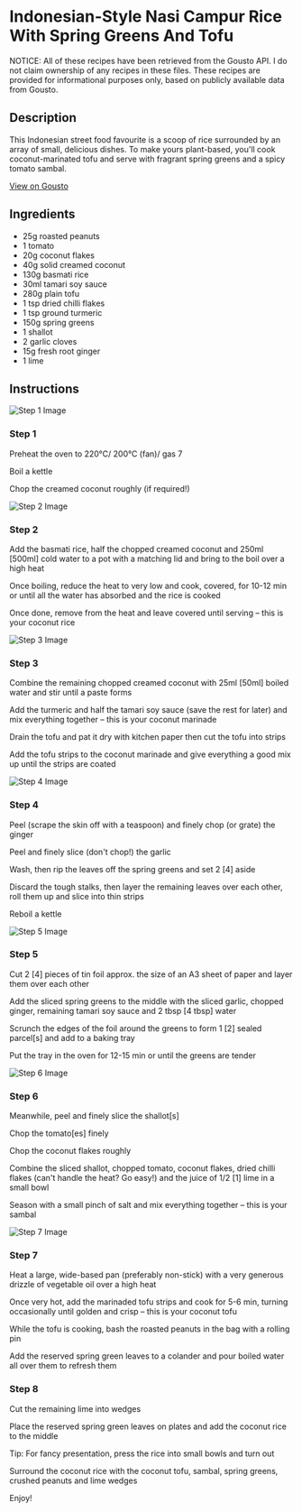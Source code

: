 # Indonesian-Style Nasi Campur Rice With Spring Greens And Tofu

NOTICE: All of these recipes have been retrieved from the Gousto API. I do not claim ownership of any recipes in these files. These recipes are provided for informational purposes only, based on publicly available data from Gousto.

## Description

This Indonesian street food favourite is a scoop of rice surrounded by an array of small, delicious dishes. To make yours plant-based, you'll cook coconut-marinated tofu and serve with fragrant spring greens and a spicy tomato sambal.


[View on Gousto](https://www.gousto.co.uk/recipes/cookbook/indonesian-style-nasi-campur-rice-with-pak-choi-and-tofu)

## Ingredients

- 25g roasted peanuts
- 1 tomato
- 20g coconut flakes
- 40g solid creamed coconut
- 130g basmati rice
- 30ml tamari soy sauce
- 280g plain tofu
- 1 tsp dried chilli flakes
- 1 tsp ground turmeric
- 150g spring greens
- 1 shallot
- 2 garlic cloves
- 15g fresh root ginger
- 1 lime

## Instructions

![Step 1 Image](https://production-media.gousto.co.uk/cms/recipe-step-image/Step-1-1629109101047-x200.jpg)

### Step 1

Preheat the oven to 220°C/ 200°C (fan)/ gas 7

Boil a kettle

Chop the creamed coconut roughly (if required!)

![Step 2 Image](https://production-media.gousto.co.uk/cms/recipe-step-image/Step-2-1629109105556-x200.jpg)

### Step 2

Add the basmati rice, half the chopped creamed coconut and 250ml <span class="text-danger">[500ml]</span> cold water to a pot with a matching lid and bring to the boil over a high heat

Once boiling, reduce the heat to very low and cook, covered, for 10-12 min or until all the water has absorbed and the rice is cooked

Once done, remove from the heat and leave covered until serving – this is your coconut rice

![Step 3 Image](https://production-media.gousto.co.uk/cms/recipe-step-image/Step-3-1629109110073-x200.jpg)

### Step 3

Combine the remaining chopped creamed coconut with 25ml<span class="text-danger"> [50ml] </span>boiled water and stir until a paste forms

Add the turmeric and half the tamari soy sauce (save the rest for later) and mix everything together – this is your coconut marinade

Drain the tofu and pat it dry with kitchen paper then cut the tofu into strips

Add the tofu strips to the coconut marinade and give everything a good mix up until the strips are coated

![Step 4 Image](https://production-media.gousto.co.uk/cms/recipe-step-image/Step-4-1629109115028-x200.jpg)

### Step 4

Peel (scrape the skin off with a teaspoon) and finely chop (or grate) the ginger

Peel and finely slice (don't chop!) the garlic

Wash, then rip the leaves off the spring greens and set 2 <span class="text-danger">[4]</span> aside

Discard the tough stalks, then layer the remaining leaves over each other, roll them up and slice into thin strips

Reboil a kettle

![Step 5 Image](https://production-media.gousto.co.uk/cms/recipe-step-image/Step-5-1629109119538-x200.jpg)

### Step 5

Cut 2 <span class="text-danger">[4]</span> pieces of tin foil approx. the size of an A3 sheet of paper and layer them over each other

Add the sliced spring greens to the middle with the sliced garlic, chopped ginger, remaining tamari soy sauce and 2 tbsp<span class="text-danger"> [4 tbsp]</span> water

Scrunch the edges of the foil around the greens to form 1 <span class="text-danger">[2]</span> sealed parcel<span class="text-danger">[s]</span> and add to a baking tray

Put the tray in the oven for 12-15 min or until the greens are tender

![Step 6 Image](https://production-media.gousto.co.uk/cms/recipe-step-image/Step-6-1629109123662-x200.jpg)

### Step 6

Meanwhile, peel and finely slice the shallot<span class="text-danger">[s]</span>

Chop the tomato<span class="text-danger">[es]</span> finely

Chop the coconut flakes roughly

Combine the sliced shallot, chopped tomato, coconut flakes, dried chilli flakes (can't handle the heat? Go easy!) and the juice of 1/2 <span class="text-danger">[1]</span> lime in a small bowl

Season with a small pinch of salt and mix everything together – this is your sambal

![Step 7 Image](https://production-media.gousto.co.uk/cms/recipe-step-image/Step-7-1629109127826-x200.jpg)

### Step 7

Heat a large, wide-based pan (preferably non-stick) with a very generous drizzle of vegetable oil over a high heat

Once very hot, add the marinaded tofu strips and cook for 5-6 min, turning occasionally until golden and crisp – this is your coconut tofu

While the tofu is cooking, bash the roasted peanuts in the bag with a rolling pin

Add the reserved spring green leaves to a colander and pour boiled water all over them to refresh them

### Step 8

Cut the remaining lime into wedges

Place the reserved spring green leaves on plates and add the coconut rice to the middle

Tip: For fancy presentation, press the rice into small bowls and turn out

Surround the coconut rice with the coconut tofu, sambal, spring greens, crushed peanuts and lime wedges

Enjoy!

